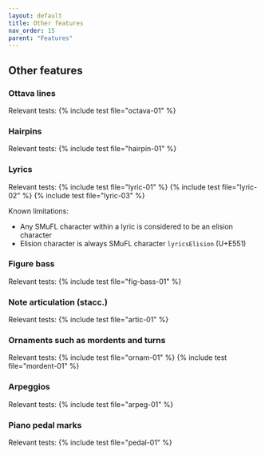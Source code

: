 ```yaml
---
layout: default
title: Other features
nav_order: 15
parent: "Features"
---
```


## Other features

### Ottava lines

Relevant tests:
{% include test file="octava-01" %}

### Hairpins

Relevant tests:
{% include test file="hairpin-01" %}

### Lyrics

Relevant tests:
{% include test file="lyric-01" %}
{% include test file="lyric-02" %}
{% include test file="lyric-03" %}

Known limitations:
* Any SMuFL character within a lyric is considered to be an elision character
* Elision character is always SMuFL character `lyricsElision` (U+E551)

### Figure bass

Relevant tests:
{% include test file="fig-bass-01" %}

### Note articulation (stacc.)

Relevant tests:
{% include test file="artic-01" %}

### Ornaments such as mordents and turns

Relevant tests:
{% include test file="ornam-01" %}
{% include test file="mordent-01" %}

### Arpeggios

Relevant tests:
{% include test file="arpeg-01" %}

### Piano pedal marks

Relevant tests:
{% include test file="pedal-01" %}